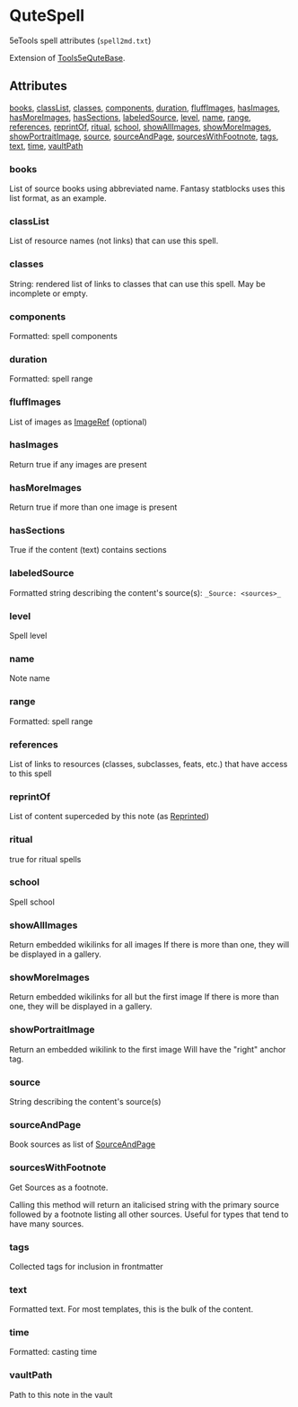 # QuteSpell

5eTools spell attributes (`spell2md.txt`)

Extension of [Tools5eQuteBase](Tools5eQuteBase.md).

## Attributes

[books](#books), [classList](#classlist), [classes](#classes), [components](#components), [duration](#duration), [fluffImages](#fluffimages), [hasImages](#hasimages), [hasMoreImages](#hasmoreimages), [hasSections](#hassections), [labeledSource](#labeledsource), [level](#level), [name](#name), [range](#range), [references](#references), [reprintOf](#reprintof), [ritual](#ritual), [school](#school), [showAllImages](#showallimages), [showMoreImages](#showmoreimages), [showPortraitImage](#showportraitimage), [source](#source), [sourceAndPage](#sourceandpage), [sourcesWithFootnote](#sourceswithfootnote), [tags](#tags), [text](#text), [time](#time), [vaultPath](#vaultpath)


### books

List of source books using abbreviated name. Fantasy statblocks uses this list format, as an example.

### classList

List of resource names (not links) that can use this spell.

### classes

String: rendered list of links to classes that can use this spell. May be incomplete or empty.

### components

Formatted: spell components

### duration

Formatted: spell range

### fluffImages

List of images as [ImageRef](../ImageRef.md) (optional)

### hasImages

Return true if any images are present

### hasMoreImages

Return true if more than one image is present

### hasSections

True if the content (text) contains sections

### labeledSource

Formatted string describing the content's source(s): `_Source: <sources>_`

### level

Spell level

### name

Note name

### range

Formatted: spell range

### references

List of links to resources (classes, subclasses, feats, etc.) that have access to this spell

### reprintOf

List of content superceded by this note (as [Reprinted](../Reprinted.md))

### ritual

true for ritual spells

### school

Spell school

### showAllImages

Return embedded wikilinks for all images
If there is more than one, they will be displayed in a gallery.

### showMoreImages

Return embedded wikilinks for all but the first image
If there is more than one, they will be displayed in a gallery.

### showPortraitImage

Return an embedded wikilink to the first image
Will have the "right" anchor tag.

### source

String describing the content's source(s)

### sourceAndPage

Book sources as list of [SourceAndPage](../SourceAndPage.md)

### sourcesWithFootnote

Get Sources as a footnote.

Calling this method will return an italicised string with the primary source
followed by a footnote listing all other sources. Useful for types
that tend to have many sources.

### tags

Collected tags for inclusion in frontmatter

### text

Formatted text. For most templates, this is the bulk of the content.

### time

Formatted: casting time

### vaultPath

Path to this note in the vault
